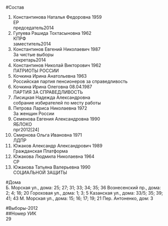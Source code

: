 #Состав  
1. Константинова Наталья Федоровна 1959  
    ЕР  
    председатель2014  
2. Гулуева Рашида Тохтасыновна 1962  
    КПРФ  
    заместитель2014  
3. Константинов Евгений Николаевич 1987  
    За чистые выборы  
    секретарь2014  
4. Константинов Николай Викторович 1962  
    ПАТРИОТЫ РОССИИ  
5. Кочкина Ирина Анатольевна 1963  
    Российская партия пенсионеров за справедливость  
6. Кочкина Ирина Олеговна 08.04.1987  
    ПАРТИЯ ЗА СПРАВЕДЛИВОСТЬ  
7. Лисицкая Надежда Александровна  
    собрание избирателей по месту работы  
8. Петрова Лариса Николаевна 1972  
    За женщин России  
9. Семенова Евгения Александровна 1990  
    ЯБЛОКО  
    прг2012[24]  
10. Смирнова Ольга Ивановна 1971  
    ЛДПР  
11. Южаков Александр Александрович 1989  
    Гражданская Платформа  
12. Южакова Людмила Николаевна 1964  
    СР  
13. Южакова Татьяна Валерьевна 1990  
    СОЦИАЛЬНОЙ ЗАЩИТЫ  
  
#Дома  
Б. Морская ул., дома: 25; 27; 31; 33; 34; 35; 36 Вознесенский пр., дома: 2; 4; 18; 20 Гороховая ул., дома: 1; 3; 5 Казанская ул., дома: 33/5; 35; 39; 41; 43 М. Морская ул., дома: 15; 16; 17; 19; 21 Пер. Антоненко, дом: 3  
  
#Выборы-2012  
##Номер УИК  
29  

